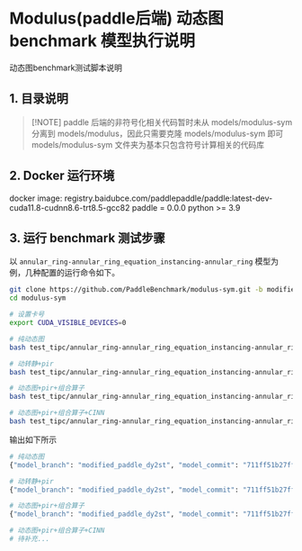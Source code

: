 # Modulus(paddle后端) 动态图 benchmark 模型执行说明

动态图benchmark测试脚本说明

## 1. 目录说明

> [!NOTE] paddle 后端的非符号化相关代码暂时未从 models/modulus-sym 分离到 models/modulus，因此只需要克隆 models/modulus-sym 即可
> models/modulus-sym 文件夹为基本只包含符号计算相关的代码库

## 2. Docker 运行环境

docker image: registry.baidubce.com/paddlepaddle/paddle:latest-dev-cuda11.8-cudnn8.6-trt8.5-gcc82
paddle = 0.0.0
python >= 3.9

## 3. 运行 benchmark 测试步骤

以 `annular_ring-annular_ring_equation_instancing-annular_ring` 模型为例，几种配置的运行命令如下。

``` sh
git clone https://github.com/PaddleBenchmark/modulus-sym.git -b modified_paddle_dy2st
cd modulus-sym

# 设置卡号
export CUDA_VISIBLE_DEVICES=0

# 纯动态图
bash test_tipc/annular_ring-annular_ring_equation_instancing-annular_ring/N1C1/annular_ring-annular_ring_equation_instancing-annular_ring_bs1_fp32_DP_dynamic.sh

# 动转静+pir
bash test_tipc/annular_ring-annular_ring_equation_instancing-annular_ring/N1C1/annular_ring-annular_ring_equation_instancing-annular_ring_bs1_fp32_DP_dy2st_pir.sh

# 动态图+pir+组合算子
bash test_tipc/annular_ring-annular_ring_equation_instancing-annular_ring/N1C1/annular_ring-annular_ring_equation_instancing-annular_ring_bs1_fp32_DP_dy2st_pir_prim.sh

# 动态图+pir+组合算子+CINN
bash test_tipc/annular_ring-annular_ring_equation_instancing-annular_ring/N1C1/annular_ring-annular_ring_equation_instancing-annular_ring_bs1_fp32_DP_dy2st_pir_prim_cinn.sh
```

输出如下所示

``` sh
# 纯动态图
{"model_branch": "modified_paddle_dy2st", "model_commit": "711ff51b27ff5977dcce9988d98b75580e76c6b5", "model_name": "annular_ring-annular_ring_equation_instancing-annular_ring_bs1_fp32_DP_dynamic.sh_bs1_fp32_DP", "batch_size": 1, "fp_item": "fp32", "run_mode": "DP", "convergence_value": 0, "convergence_key": "", "ips": 107.525, "device_num": "N1C1", "model_run_time": "166", "frame_commit": "", "frame_version": "0.0.0", "speed_unit": "ms/iteration"}

# 动转静+pir
{"model_branch": "modified_paddle_dy2st", "model_commit": "711ff51b27ff5977dcce9988d98b75580e76c6b5", "model_name": "annular_ring-annular_ring_equation_instancing-annular_ring_bs1_fp32_DP_dy2st_pir_bs1_fp32_DP", "batch_size": 1, "fp_item": "fp32", "run_mode": "DP", "convergence_value": 0, "convergence_key": "", "ips": 162.475, "device_num": "N1C1", "model_run_time": "203", "frame_commit": "", "frame_version": "0.0.0", "speed_unit": "ms/iteration"}

# 动态图+pir+组合算子
{"model_branch": "modified_paddle_dy2st", "model_commit": "711ff51b27ff5977dcce9988d98b75580e76c6b5", "model_name": "annular_ring-annular_ring_equation_instancing-annular_ring_bs1_fp32_DP_dy2st_pir_prim_bs1_fp32_DP", "batch_size": 1, "fp_item": "fp32", "run_mode": "DP", "convergence_value": 0, "convergence_key": "", "ips": 152.3, "device_num": "N1C1", "model_run_time": "200", "frame_commit": "", "frame_version": "0.0.0", "speed_unit": "ms/iteration"}

# 动态图+pir+组合算子+CINN
# 待补充...
```
